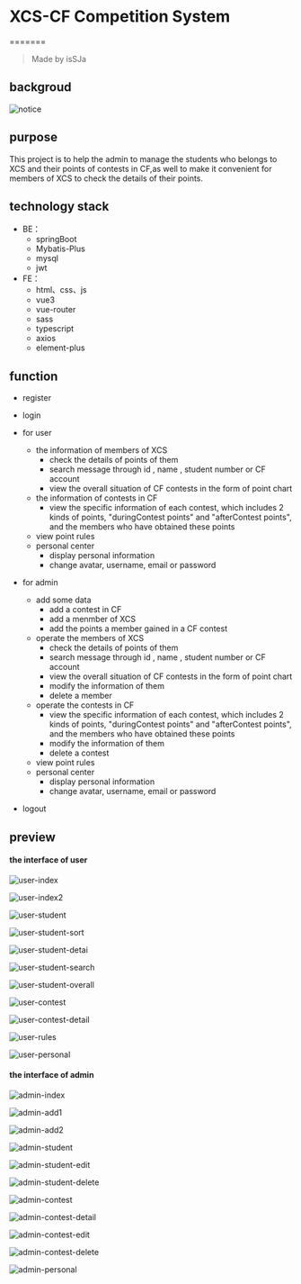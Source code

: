 # XCS-CF Competition System
=======

> Made by isSJa

## backgroud

![notice](./doc-img/notice.jpg)

## purpose

This project is to help the admin to manage the students who belongs to XCS and their points of contests in CF,as well to make it convenient for members of XCS to check the details of their points.

## technology stack

- BE：
  - springBoot
  - Mybatis-Plus
  - mysql
  - jwt
- FE：
  - html、css、js
  - vue3
  - vue-router
  - sass
  - typescript
  - axios
  - element-plus

## function

* register

* login

* for user
  
  * the information of members of XCS
    * check the details of points of them
    * search message through id , name , student number or CF account 
    * view the overall situation of CF contests in the form of point chart
  * the information of contests in CF
    * view the specific information of each contest, which includes 2 kinds of points, "duringContest points" and "afterContest points", and the members who have obtained these points
  * view point rules
  * personal center
    * display personal information
    * change avatar, username, email or password

* for admin
  
  * add some data
    * add a contest in CF
    * add a menmber of XCS
    * add the points a member gained in a CF contest
  * operate the members of XCS
    * check the details of points of them
    * search message through id , name , student number or CF account
    * view the overall situation of CF contests in the form of point chart
    * modify the information of them
    * delete a member
  * operate the contests in CF
    * view the specific information of each contest, which includes 2 kinds of points, "duringContest points" and "afterContest points", and the members who have obtained these points
    * modify the information of them
    * delete a contest
  * view point rules
  * personal center
    * display personal information
    * change avatar, username, email or password

* logout 

## preview

#### the interface of user

![user-index](./doc-img/user-index.jpg)

![user-index2](./doc-img/user-index2.jpg)

![user-student](./doc-img/user-student.jpg)

![user-student-sort](./doc-img/user-student-sort.jpg)

![user-student-detai](./doc-img/user-student-detai.jpg)

![user-student-search](./doc-img/user-student-search.jpg)

![user-student-overall](./doc-img/user-student-overall.jpg)

![user-contest](./doc-img/user-contest.jpg)

![user-contest-detail](./doc-img/user-contest-detail.jpg)

![user-rules](./doc-img/user-rules.jpg)

![user-personal](./doc-img/user-personal.jpg)

#### the interface of admin

![admin-index](./doc-img/admin-index.jpg)

![admin-add1](./doc-img/admin-add1.jpg)

![admin-add2](./doc-img/admin-add2.jpg)

![admin-student](./doc-img/admin-student.jpg)

![admin-student-edit](./doc-img/admin-student-edit.jpg)

![admin-student-delete](./doc-img/admin-student-delete.jpg)

![admin-contest](./doc-img/admin-contest.jpg)

![admin-contest-detail](./doc-img/admin-contest-detail.jpg)

![admin-contest-edit](./doc-img/admin-contest-edit.jpg)

![admin-contest-delete](./doc-img/admin-contest-delete.jpg)

![admin-personal](./doc-img/admin-personal.jpg)

> > > > > > > 
